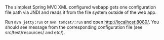 The simplest Spring MVC XML configured webapp gets one configuration
file path via JNDI and reads it from the file system outside of the
web app.

Run `mvn jetty:run` or `mvn tomcat7:run` and open [http://localhost:8080/](http://localhost:8080/).
You should see message from the corresponding configuration file (see src/test/resources/ and etc/).
